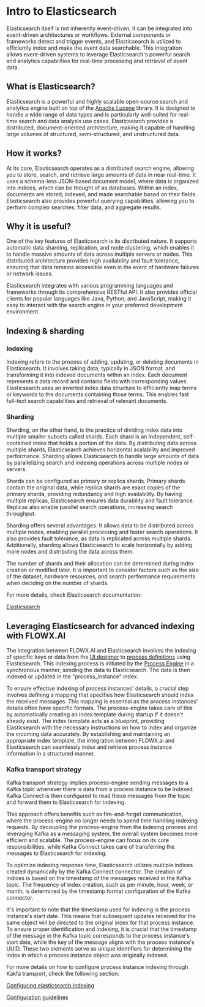 # Intro to Elasticsearch 

Elasticsearch itself is not inherently event-driven, it can be integrated into event-driven architectures or workflows. External components or frameworks detect and trigger events, and Elasticsearch is utilized to efficiently index and make the event data searchable. This integration allows event-driven systems to leverage Elasticsearch's powerful search and analytics capabilities for real-time processing and retrieval of event data.

## What is Elasticsearch?

Elasticsearch is a powerful and highly scalable open-source search and analytics engine built on top of the [Apache Lucene](https://lucene.apache.org/) library. It is designed to handle a wide range of data types and is particularly well-suited for real-time search and data analysis use cases. Elasticsearch provides a distributed, document-oriented architecture, making it capable of handling large volumes of structured, semi-structured, and unstructured data.

## How it works?

At its core, Elasticsearch operates as a distributed search engine, allowing you to store, search, and retrieve large amounts of data in near real-time. It uses a schema-less JSON-based document model, where data is organized into indices, which can be thought of as databases. Within an index, documents are stored, indexed, and made searchable based on their fields. Elasticsearch also provides powerful querying capabilities, allowing you to perform complex searches, filter data, and aggregate results.

## Why it is useful?

One of the key features of Elasticsearch is its distributed nature. It supports automatic data sharding, replication, and node clustering, which enables it to handle massive amounts of data across multiple servers or nodes. This distributed architecture provides high availability and fault tolerance, ensuring that data remains accessible even in the event of hardware failures or network issues.

Elasticsearch integrates with various programming languages and frameworks through its comprehensive RESTful API. It also provides official clients for popular languages like Java, Python, and JavaScript, making it easy to interact with the search engine in your preferred development environment.

## Indexing & sharding

### Indexing

Indexing refers to the process of adding, updating, or deleting documents in Elasticsearch. It involves taking data, typically in JSON format, and transforming it into indexed documents within an index. Each document represents a data record and contains fields with corresponding values. Elasticsearch uses an inverted index data structure to efficiently map terms or keywords to the documents containing those terms. This enables fast full-text search capabilities and retrieval of relevant documents.

### Sharding

Sharding, on the other hand, is the practice of dividing index data into multiple smaller subsets called shards. Each shard is an independent, self-contained index that holds a portion of the data. By distributing data across multiple shards, Elasticsearch achieves horizontal scalability and improved performance. Sharding allows Elasticsearch to handle large amounts of data by parallelizing search and indexing operations across multiple nodes or servers.

Shards can be configured as primary or replica shards. Primary shards contain the original data, while replica shards are exact copies of the primary shards, providing redundancy and high availability. By having multiple replicas, Elasticsearch ensures data durability and fault tolerance. Replicas also enable parallel search operations, increasing search throughput.

Sharding offers several advantages. It allows data to be distributed across multiple nodes, enabling parallel processing and faster search operations. It also provides fault tolerance, as data is replicated across multiple shards. Additionally, sharding allows Elasticsearch to scale horizontally by adding more nodes and distributing the data across them.

The number of shards and their allocation can be determined during index creation or modified later. It is important to consider factors such as the size of the dataset, hardware resources, and search performance requirements when deciding on the number of shards.

For more details, check Elasticsearch documentation:

[Elasticsearch](https://www.elastic.co/guide/index.html)

## Leveraging Elasticsearch for advanced indexing with FLOWX.AI

The integration between FLOWX.AI and Elasticsearch involves the indexing of specific keys or data from the [UI designer](../../../building-blocks/ui-designer) to [process definitions](../../../building-blocks/process/process-definition) using Elasticsearch. This indexing process is initiated by the [Process Engine](../../../platform-deep-dive/core-components/flowx-engine) in a synchronous manner, sending the data to Elasticsearch. The data is then indexed or updated in the "process_instance" index.

To ensure effective indexing of process instances' details, a crucial step involves defining a mapping that specifies how Elasticsearch should index the received messages. This mapping is essential as the process instances' details often have specific formats. The process-engine takes care of this by automatically creating an index template during startup if it doesn't already exist. The index template acts as a blueprint, providing Elasticsearch with the necessary instructions on how to index and organize the incoming data accurately. By establishing and maintaining an appropriate index template, the integration between FLOWX.ai and Elasticsearch can seamlessly index and retrieve process instance information in a structured manner.

### Kafka transport strategy

Kafka transport strategy implies process-engine sending messages to a Kafka topic whenever there is data from a process instance to be indexed. Kafka Connect is then configured to read these messages from the topic and forward them to Elasticsearch for indexing.

This approach offers benefits such as fire-and-forget communication, where the process-engine no longer needs to spend time handling indexing requests. By decoupling the process-engine from the indexing process and leveraging Kafka as a messaging system, the overall system becomes more efficient and scalable. The process-engine can focus on its core responsibilities, while Kafka Connect takes care of transferring the messages to Elasticsearch for indexing.

To optimize indexing response time, Elasticsearch utilizes multiple indices created dynamically by the Kafka Connect connector. The creation of indices is based on the timestamp of the messages received in the Kafka topic. The frequency of index creation, such as per minute, hour, week, or month, is determined by the timestamp format configuration of the Kafka connector.

It's important to note that the timestamp used for indexing is the process instance's start date. This means that subsequent updates received for the same object will be directed to the original index for that process instance. To ensure proper identification and indexing, it is crucial that the timestamp of the message in the Kafka topic corresponds to the process instance's start date, while the key of the message aligns with the process instance's UUID. These two elements serve as unique identifiers for determining the index in which a process instance object was originally indexed.

For more details on how to configure process instance indexing through Kakfa transport, check the following section:

[Configuring elasticsearch indexing](../../../platform-setup-guides/flowx-engine-setup-guide/configuring-elasticsearch-indexing)

[Configuration guidelines](../../../platform-setup-guides/flowx-engine-setup-guide/configuring-elasticsearch-indexing/process-instance-indexing-config-guidelines)





